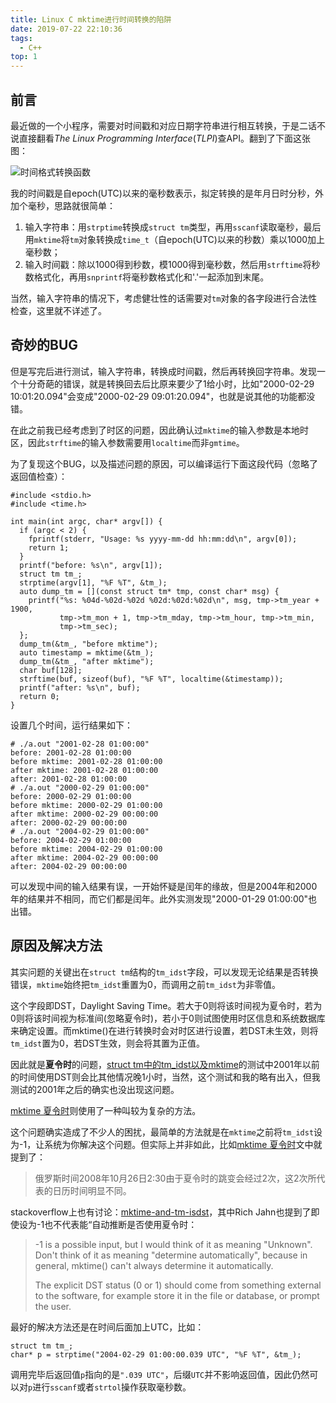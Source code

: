 ```yaml
---
title: Linux C mktime进行时间转换的陷阱
date: 2019-07-22 22:10:36
tags:
  - C++
top: 1
---
```


## 前言

最近做的一个小程序，需要对时间戳和对应日期字符串进行相互转换，于是二话不说直接翻看*The Linux Programming Interface*(*TLPI*)查API。翻到了下面这张图：

![时间格式转换函数](时间格式转换函数.JPG)

我的时间戳是自epoch(UTC)以来的毫秒数表示，拟定转换的是年月日时分秒，外加个毫秒，思路就很简单：

1. 输入字符串：用`strptime`转换成`struct tm`类型，再用`sscanf`读取毫秒，最后用`mktime`将`tm`对象转换成`time_t`（自epoch(UTC)以来的秒数）乘以1000加上毫秒数；
2. 输入时间戳：除以1000得到秒数，模1000得到毫秒数，然后用`strftime`将秒数格式化，再用`snprintf`将毫秒数格式化和'.'一起添加到末尾。

当然，输入字符串的情况下，考虑健壮性的话需要对`tm`对象的各字段进行合法性检查，这里就不详述了。

## 奇妙的BUG

但是写完后进行测试，输入字符串，转换成时间戳，然后再转换回字符串。发现一个十分奇葩的错误，就是转换回去后比原来要少了1给小时，比如"2000-02-29 10:01:20.094"会变成"2000-02-29 09:01:20.094"，也就是说其他的功能都没错。

在此之前我已经考虑到了时区的问题，因此确认过`mktime`的输入参数是本地时区，因此`strftime`的输入参数需要用`localtime`而非`gmtime`。

为了复现这个BUG，以及描述问题的原因，可以编译运行下面这段代码（忽略了返回值检查）：

```
#include <stdio.h>
#include <time.h>

int main(int argc, char* argv[]) {
  if (argc < 2) {
    fprintf(stderr, "Usage: %s yyyy-mm-dd hh:mm:dd\n", argv[0]);
    return 1;
  }
  printf("before: %s\n", argv[1]);
  struct tm tm_;
  strptime(argv[1], "%F %T", &tm_);
  auto dump_tm = [](const struct tm* tmp, const char* msg) {
    printf("%s: %04d-%02d-%02d %02d:%02d:%02d\n", msg, tmp->tm_year + 1900,
           tmp->tm_mon + 1, tmp->tm_mday, tmp->tm_hour, tmp->tm_min,
           tmp->tm_sec);
  };
  dump_tm(&tm_, "before mktime");
  auto timestamp = mktime(&tm_);
  dump_tm(&tm_, "after mktime");
  char buf[128];
  strftime(buf, sizeof(buf), "%F %T", localtime(&timestamp));
  printf("after: %s\n", buf);
  return 0;
}
```

设置几个时间，运行结果如下：

```
# ./a.out "2001-02-28 01:00:00"
before: 2001-02-28 01:00:00
before mktime: 2001-02-28 01:00:00
after mktime: 2001-02-28 01:00:00
after: 2001-02-28 01:00:00
# ./a.out "2000-02-29 01:00:00"
before: 2000-02-29 01:00:00
before mktime: 2000-02-29 01:00:00
after mktime: 2000-02-29 00:00:00
after: 2000-02-29 00:00:00
# ./a.out "2004-02-29 01:00:00"
before: 2004-02-29 01:00:00
before mktime: 2004-02-29 01:00:00
after mktime: 2004-02-29 00:00:00
after: 2004-02-29 00:00:00
```

可以发现中间的输入结果有误，一开始怀疑是闰年的缘故，但是2004年和2000年的结果并不相同，而它们都是闰年。此外实测发现"2000-01-29 01:00:00"也出错。

## 原因及解决方法

其实问题的关键出在`struct tm`结构的`tm_idst`字段，可以发现无论结果是否转换错误，`mktime`始终把`tm_idst`重置为0，而调用之前`tm_idst`为非零值。

这个字段即DST，Daylight Saving Time。若大于0则将该时间视为夏令时，若为0则将该时间视为标准间(忽略夏令时)，若小于0则试图使用时区信息和系统数据库来确定设置。而mktime()在进行转换时会对时区进行设置，若DST未生效，则将`tm_idst`置为0，若DST生效，则会将其置为正值。

因此就是**夏令时**的问题，[struct tm中的tm_idst以及mktime](https://blog.csdn.net/duyiwuer2009/article/details/42459677)的测试中2001年以前的时间使用DST则会比其他情况晚1小时，当然，这个测试和我的略有出入，但我测试的2001年之后的确实也没出现这问题。

[mktime 夏令时](https://www.cnblogs.com/dongzhiquan/archive/2011/11/05/2237075.html)则使用了一种叫较为复杂的方法。

这个问题确实造成了不少人的困扰，最简单的方法就是在`mktime`之前将`tm_idst`设为-1，让系统为你解决这个问题。但实际上并非如此，比如[mktime 夏令时](https://www.cnblogs.com/dongzhiquan/archive/2011/11/05/2237075.html)文中就提到了：

> 俄罗斯时间2008年10月26日2:30由于夏令时的跳变会经过2次，这2次所代表的日历时间明显不同。

stackoverflow上也有讨论：[mktime-and-tm-isdst](https://stackoverflow.com/questions/8558919/mktime-and-tm-isdst)，其中Rich Jahn也提到了即使设为-1也不代表能“自动推断是否使用夏令时：

> -1 is a possible input, but I would think of it as meaning "Unknown". Don't think of it as meaning "determine automatically", because in general, mktime() can't always determine it automatically.
>
> The explicit DST status (0 or 1) should come from something external to the software, for example store it in the file or database, or prompt the user.

最好的解决方法还是在时间后面加上UTC，比如：

```
struct tm tm_;
char* p = strptime("2004-02-29 01:00:00.039 UTC", "%F %T", &tm_);
```

调用完毕后返回值`p`指向的是`".039 UTC"`，后缀`UTC`并不影响返回值，因此仍然可以对`p`进行`sscanf`或者`strtol`操作获取毫秒数。
